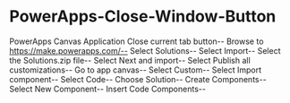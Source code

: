# PowerApps-Close-Window-Button
PowerApps Canvas Application Close current tab button--
Browse to https://make.powerapps.com/--
Select Solutions--
Select Import--
Select the Solutions.zip file--
Select Next and import--
Select Publish all customizations--
Go to app canvas--
Select Custom--
Select Import component--
Select Code--
Choose Solution--
Create Components--
Select New Component--
Insert Code Components--
